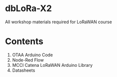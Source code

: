 # dbLoRa-X2
All workshop materials required for LoRaWAN course

# Contents
1. OTAA Arduino Code
2. Node-Red Flow
3. MCCI Catena LoRaWAN Arduino Library
4. Datasheets
